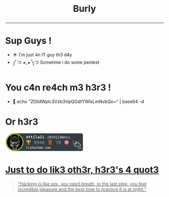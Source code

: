 # <p align="center">Burly</p>
<hr>

# Sup Guys !
- ☀ I'm just 4n IT guy th3 d4y
- ༼ つ ◕_◕ ༽つ Sometime i do some pentest 

# You c4n re4ch m3 h3r3 !
- 📧 echo "ZGlldWplc3Vzb3VpQGdtYWlsLmNvbQo=" | base64 -d

# Or h3r3
<a href="https://tryhackme.com/p/Attila21"><img src="https://github.com/Burly0/Burly0/blob/0b52e05f9f2baf4117d3d7d883b386d761fd4350/Attila21.png" alt="TryHackMe">

# Just to do lik3 oth3r, h3r3's 4 quot3
> “Hacking is like sex, you need breath, in the last step, you feel incredible pleasure and the best time to practice it is at night.”
